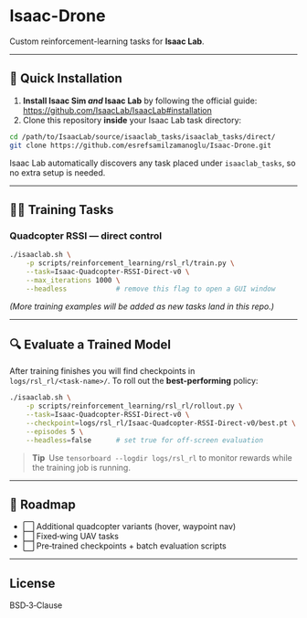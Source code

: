 # Isaac-Drone

Custom reinforcement-learning tasks for **Isaac Lab**.

---

## 🚀 Quick Installation

1. **Install Isaac Sim _and_ Isaac Lab** by following the official guide: <https://github.com/IsaacLab/IsaacLab#installation>
2. Clone this repository **inside** your Isaac Lab task directory:

```bash
cd /path/to/IsaacLab/source/isaaclab_tasks/isaaclab_tasks/direct/
git clone https://github.com/esrefsamilzamanoglu/Isaac-Drone.git
```

Isaac Lab automatically discovers any task placed under `isaaclab_tasks`, so no extra setup is needed.

---

## 🏋️‍♂️ Training Tasks

### Quadcopter RSSI — direct control

```bash
./isaaclab.sh \
    -p scripts/reinforcement_learning/rsl_rl/train.py \
    --task=Isaac-Quadcopter-RSSI-Direct-v0 \
    --max_iterations 1000 \
    --headless            # remove this flag to open a GUI window
```

*(More training examples will be added as new tasks land in this repo.)*

---

## 🔍 Evaluate a Trained Model

After training finishes you will find checkpoints in
`logs/rsl_rl/<task‑name>/`. To roll out the **best-performing** policy:

```bash
./isaaclab.sh \
    -p scripts/reinforcement_learning/rsl_rl/rollout.py \
    --task=Isaac-Quadcopter-RSSI-Direct-v0 \
    --checkpoint=logs/rsl_rl/Isaac-Quadcopter-RSSI-Direct-v0/best.pt \
    --episodes 5 \
    --headless=false      # set true for off‑screen evaluation
```

> **Tip** Use `tensorboard --logdir logs/rsl_rl` to monitor rewards while the
> training job is running.

---

## 📅 Roadmap
- ⬜ Additional quadcopter variants (hover, waypoint nav)
- ⬜ Fixed‑wing UAV tasks
- ⬜ Pre‑trained checkpoints + batch evaluation scripts

---

## License
BSD‑3‑Clause

